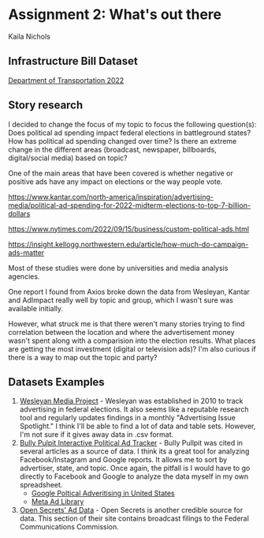# Assignment 2: What's out there
Kaila Nichols

## Infrastructure Bill Dataset
[Department of Transportation 2022](https://docs.google.com/spreadsheets/d/1BlliC-QIqMTMC6-gSYwLifxSE0woPjwNIGBo5I7-qsk/edit?usp=sharing)

## Story research

I decided to change the focus of my topic to focus the following question(s): Does political ad spending impact federal elections in battleground states? How has political ad spending changed over time? Is there an extreme change in the different areas (broadcast, newspaper, billboards, digital/social media) based on topic?

One of the main areas that have been covered is whether negative or positive ads have any impact on elections or the way people vote. 

https://www.kantar.com/north-america/inspiration/advertising-media/political-ad-spending-for-2022-midterm-elections-to-top-7-billion-dollars

https://www.nytimes.com/2022/09/15/business/custom-political-ads.html

https://insight.kellogg.northwestern.edu/article/how-much-do-campaign-ads-matter

Most of these studies were done by universities and media analysis agencies.

One report I found from Axios broke down the data from Wesleyan, Kantar and AdImpact really well by topic and group, which I wasn't sure was available initially. 

However, what struck me is that there weren't many stories trying to find correlation between the location and where the advertisement money wasn't spent along with a comparision into the election results. What places are getting the most investment (digital or television ads)? I'm also curious if there is a way to map out the topic and party? 

## Datasets Examples
1. [Wesleyan Media Project](https://mediaproject.wesleyan.edu/releases-100622/) - Wesleyan was established in 2010 to track advertising in federal elections. It also seems like a reputable research tool and regularly updates findings in a monthly "Advertising Issue Spotlight." I think I'll be able to find a lot of data and table sets. However, I'm not sure if it gives away data in .csv format. 
2. [Bully Pulpit Interactive Political Ad Tracker](https://politicaladstracker.com/about-data) - Bully Pullpit was cited in several articles as a source of data. I think its a great tool for analyzing Facebook/Instagram and Google reports. It allows me to sort by advertiser, state, and topic. Once again, the pitfall is I would have to go directly to Facebook and Google to analyze the data myself in my own spreadsheet. 
    * [Google Poltical Adveritising in United States](https://adstransparency.google.com/political?political&region=US) 
    * [Meta Ad Library](https://www.facebook.com/ads/library/?active_status=all&ad_type=political_and_issue_ads&country=US&media_type=all)
3. [Open Secrets’ Ad Data](https://www.opensecrets.org/ad-data/) - Open Secrets is another credible source for data. This section of their site contains broadcast filings to the Federal Communications Commission. 

